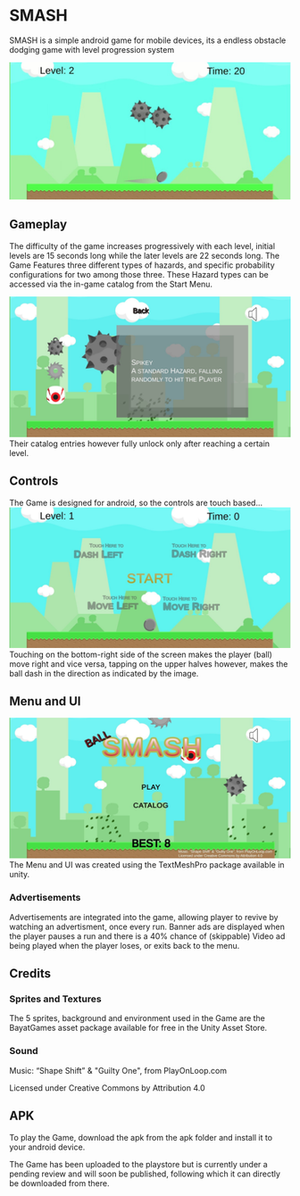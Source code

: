# SMASH
SMASH is a simple android game for mobile devices, its a endless obstacle dodging game with level progression system

![image](Screens/FeatGraphic.jpg)

## Gameplay
The difficulty of the game increases progressively with each level, initial levels are 15 seconds long while the later levels are 22 seconds long.
The Game Features three different types of hazards, and specific probability configurations for two among those three. These Hazard types can be accessed via the in-game catalog from the Start Menu.

![image](Screens/Screen2.jpg)
Their catalog entries however fully unlock only after reaching a certain level.

## Controls
The Game is designed for android, so the controls are touch based...
![image](Screens/Screen3.jpg)
Touching on the bottom-right side of the screen makes the player (ball) move right and vice versa, tapping on the upper halves however, makes the ball dash in the direction as indicated by the image.

## Menu and UI

![image](Screens/Screen1.jpg)
The Menu and UI was created using the TextMeshPro package available in unity.

### Advertisements
Advertisements are integrated into the game, allowing player to revive by watching an advertisment, once every run. Banner ads are displayed when the player pauses a run and there is a 40% chance of (skippable) Video ad being played when the player loses, or exits back to the menu.

## Credits
### Sprites and Textures
The 5 sprites, background and environment used in the Game are the BayatGames asset package available for free in the Unity Asset Store.

### Sound

Music: “Shape Shift” & "Guilty One", from PlayOnLoop.com

Licensed under Creative Commons by Attribution 4.0

## APK

To play the Game, download the apk from the apk folder and install it to your android device.

The Game has been uploaded to the playstore but is currently under a pending review and will soon be published, following which it can directly be downloaded from there.

